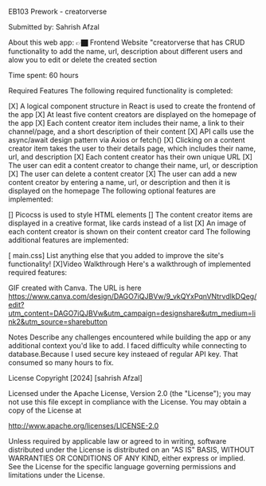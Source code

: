 EB103 Prework - creatorverse

Submitted by: Sahrish Afzal

About this web app: 👉🏿 Frontend Website "creatorverse that has CRUD functionality to add the name, url, description about different users and alow you to edit or delete the created section

Time spent: 60 hours

Required Features The following required functionality is completed:

[X] A logical component structure in React is used to create the frontend of the app 
[X] At least five content creators are displayed on the homepage of the app 
[X] Each content creator item includes their name, a link to their channel/page, and a short description of their content 
[X] API calls use the async/await design pattern via Axios or fetch() 
[X] Clicking on a content creator item takes the user to their details page, which includes their name, url, and description 
[X] Each content creator has their own unique URL
[X] The user can edit a content creator to change their name, url, or description 
[X] The user can delete a content creator 
[X] The user can add a new content creator by entering a name, url, or description and then it is displayed on the homepage The following optional features are implemented:

[] Picocss is used to style HTML elements 
[] The content creator items are displayed in a creative format, like cards instead of a list 
[X] An image of each content creator is shown on their content creator card The following additional features are implemented:

[ main.css] List anything else that you added to improve the site's functionality! 
[X]Video Walkthrough Here's a walkthrough of implemented required features:

GIF created with Canva. The URL is here https://www.canva.com/design/DAGO7iQJBVw/9_vkQYxPqnVNtrvdlkDQeg/edit?utm_content=DAGO7iQJBVw&utm_campaign=designshare&utm_medium=link2&utm_source=sharebutton

Notes Describe any challenges encountered while building the app or any additional context you'd like to add. I faced difficulty while connecting to database.Because I used secure key insteaed of regular API key. That consumed so many hours to fix. 

License Copyright [2024] [sahrish Afzal]

Licensed under the Apache License, Version 2.0 (the "License"); you may not use this file except in compliance with the License. You may obtain a copy of the License at

http://www.apache.org/licenses/LICENSE-2.0

Unless required by applicable law or agreed to in writing, software distributed under the License is distributed on an "AS IS" BASIS, WITHOUT WARRANTIES OR CONDITIONS OF ANY KIND, either express or implied. 
See the License for the specific language governing permissions and limitations under the License.
